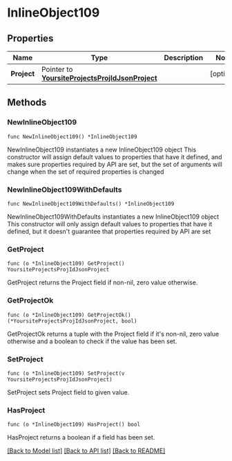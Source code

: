# InlineObject109

## Properties

Name | Type | Description | Notes
------------ | ------------- | ------------- | -------------
**Project** | Pointer to [**YoursiteProjectsProjIdJsonProject**](_yoursite_projects__projId__json_project.md) |  | [optional] 

## Methods

### NewInlineObject109

`func NewInlineObject109() *InlineObject109`

NewInlineObject109 instantiates a new InlineObject109 object
This constructor will assign default values to properties that have it defined,
and makes sure properties required by API are set, but the set of arguments
will change when the set of required properties is changed

### NewInlineObject109WithDefaults

`func NewInlineObject109WithDefaults() *InlineObject109`

NewInlineObject109WithDefaults instantiates a new InlineObject109 object
This constructor will only assign default values to properties that have it defined,
but it doesn't guarantee that properties required by API are set

### GetProject

`func (o *InlineObject109) GetProject() YoursiteProjectsProjIdJsonProject`

GetProject returns the Project field if non-nil, zero value otherwise.

### GetProjectOk

`func (o *InlineObject109) GetProjectOk() (*YoursiteProjectsProjIdJsonProject, bool)`

GetProjectOk returns a tuple with the Project field if it's non-nil, zero value otherwise
and a boolean to check if the value has been set.

### SetProject

`func (o *InlineObject109) SetProject(v YoursiteProjectsProjIdJsonProject)`

SetProject sets Project field to given value.

### HasProject

`func (o *InlineObject109) HasProject() bool`

HasProject returns a boolean if a field has been set.


[[Back to Model list]](../README.md#documentation-for-models) [[Back to API list]](../README.md#documentation-for-api-endpoints) [[Back to README]](../README.md)


